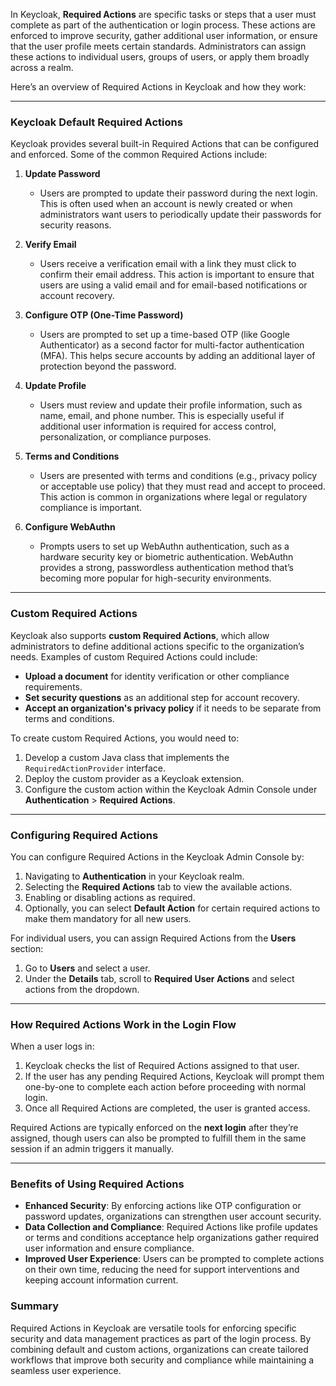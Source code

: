 In Keycloak, **Required Actions** are specific tasks or steps that a user must complete as part of the authentication or login process. These actions are enforced to improve security, gather additional user information, or ensure that the user profile meets certain standards. Administrators can assign these actions to individual users, groups of users, or apply them broadly across a realm.

Here’s an overview of Required Actions in Keycloak and how they work:

---

### Keycloak Default Required Actions

Keycloak provides several built-in Required Actions that can be configured and enforced. Some of the common Required Actions include:

1. **Update Password**
    - Users are prompted to update their password during the next login. This is often used when an account is newly created or when administrators want users to periodically update their passwords for security reasons.

2. **Verify Email**
    - Users receive a verification email with a link they must click to confirm their email address. This action is important to ensure that users are using a valid email and for email-based notifications or account recovery.

3. **Configure OTP (One-Time Password)**
    - Users are prompted to set up a time-based OTP (like Google Authenticator) as a second factor for multi-factor authentication (MFA). This helps secure accounts by adding an additional layer of protection beyond the password.

4. **Update Profile**
    - Users must review and update their profile information, such as name, email, and phone number. This is especially useful if additional user information is required for access control, personalization, or compliance purposes.

5. **Terms and Conditions**
    - Users are presented with terms and conditions (e.g., privacy policy or acceptable use policy) that they must read and accept to proceed. This action is common in organizations where legal or regulatory compliance is important.

6. **Configure WebAuthn**
    - Prompts users to set up WebAuthn authentication, such as a hardware security key or biometric authentication. WebAuthn provides a strong, passwordless authentication method that’s becoming more popular for high-security environments.

---

### Custom Required Actions

Keycloak also supports **custom Required Actions**, which allow administrators to define additional actions specific to the organization’s needs. Examples of custom Required Actions could include:

- **Upload a document** for identity verification or other compliance requirements.
- **Set security questions** as an additional step for account recovery.
- **Accept an organization's privacy policy** if it needs to be separate from terms and conditions.

To create custom Required Actions, you would need to:
1. Develop a custom Java class that implements the `RequiredActionProvider` interface.
2. Deploy the custom provider as a Keycloak extension.
3. Configure the custom action within the Keycloak Admin Console under **Authentication** > **Required Actions**.

---

### Configuring Required Actions

You can configure Required Actions in the Keycloak Admin Console by:

1. Navigating to **Authentication** in your Keycloak realm.
2. Selecting the **Required Actions** tab to view the available actions.
3. Enabling or disabling actions as required.
4. Optionally, you can select **Default Action** for certain required actions to make them mandatory for all new users.

For individual users, you can assign Required Actions from the **Users** section:
1. Go to **Users** and select a user.
2. Under the **Details** tab, scroll to **Required User Actions** and select actions from the dropdown.

---

### How Required Actions Work in the Login Flow

When a user logs in:
1. Keycloak checks the list of Required Actions assigned to that user.
2. If the user has any pending Required Actions, Keycloak will prompt them one-by-one to complete each action before proceeding with normal login.
3. Once all Required Actions are completed, the user is granted access.

Required Actions are typically enforced on the **next login** after they’re assigned, though users can also be prompted to fulfill them in the same session if an admin triggers it manually.

---

### Benefits of Using Required Actions

- **Enhanced Security**: By enforcing actions like OTP configuration or password updates, organizations can strengthen user account security.
- **Data Collection and Compliance**: Required Actions like profile updates or terms and conditions acceptance help organizations gather required user information and ensure compliance.
- **Improved User Experience**: Users can be prompted to complete actions on their own time, reducing the need for support interventions and keeping account information current.

### Summary

Required Actions in Keycloak are versatile tools for enforcing specific security and data management practices as part of the login process. By combining default and custom actions, organizations can create tailored workflows that improve both security and compliance while maintaining a seamless user experience.